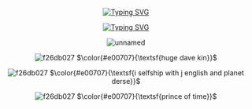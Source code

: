 <div align="center">

[![Typing SVG](https://readme-typing-svg.demolab.com?font=Fira+Code&size=15&pause=1000&color=E00707&center=true&width=435&lines=youre+my+half+brother)](https://git.io/typing-svg)

[![Typing SVG](https://readme-typing-svg.demolab.com?font=Fira+Code&size=15&pause=1000&color=E00707&center=true&width=435&lines=and+my+fully+fledged+friend)](https://git.io/typing-svg)

  ![unnamed](https://github.com/user-attachments/assets/ea6771cf-5f47-4c20-bf49-070ff9b6e05b)

![f26db027](https://github.com/user-attachments/assets/c85a56c2-6c0b-467b-937a-0b469907ac3b) $\color{#e00707}{\textsf{huge dave kin}}$

![f26db027](https://github.com/user-attachments/assets/c85a56c2-6c0b-467b-937a-0b469907ac3b) $\color{#e00707}{\textsf{i selfship with j english and planet derse}}$

![f26db027](https://github.com/user-attachments/assets/c85a56c2-6c0b-467b-937a-0b469907ac3b) $\color{#e00707}{\textsf{prince of time}}$

</div>
